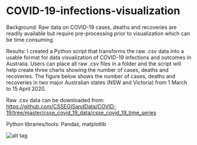 # COVID-19-infections-visualization
Background: Raw data on COVID-19 cases, deaths and recoveries are readily available but require pre-processing prior to visualization which can be time consuming.

Results: I created a Python script that transforms the raw .csv data into a usable format for data visualization of COVID-19 infections and outcomes in Australia. Users can place all raw .csv files in a folder and the script will help create three charts showing the number of cases, deaths and recoveries. The figure below shows the number of cases, deaths and recoveries in two major Australian states (NSW and Victoria) from 1 March to 15 April 2020.

Raw .csv data can be downloaded from:  https://github.com/CSSEGISandData/COVID-19/tree/master/csse_covid_19_data/csse_covid_19_time_series

Python libraries/tools: Pandas, matplotlib

![alt tag](https://github.com/andrewliew86/COVID-19-visualization/blob/master/Figure_1.png)
